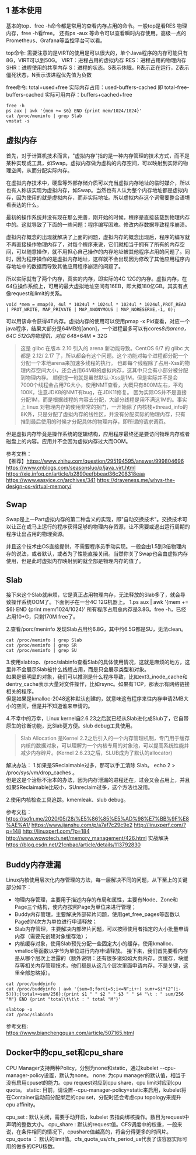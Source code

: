## 1 基本使用
基本的top、free -h命令都是常用的查看内存占用的命令。一般top是看RES 物理内存，free -h看free。
还有ps -aux 等命令可以查看瞬时内存使用。高级一点的Prometheus、Grafana等监控平台可以看。

top命令:
需要注意的是VIRT的使用是可以很大的，单个Java程序的内存可能只有8G，VIRT可以到50G。
VIRT：进程占用的虚拟内存
RES：进程占用的物理内存
SHR：进程使用的共享内存
S：进程的状态。S表示休眠，R表示正在运行，Z表示僵死状态，N表示该进程优先值为负数


free命令:
 total=used+free
 实际内存占用：used-buffers-cached 即 total-free-buffers-cached
 实际可用内存：buffers+cached+free

```
free -h
ps aux | awk '{mem += $6} END {print mem/1024/1024}'
cat /proc/meminfo | grep Slab
vmstat -s
```
  
## 虚拟内存

首先，对于计算机技术而言，"虚拟内存"指的是一种内存管理的技术方式，而不是某种实现或工具，如Swap。虚拟内存做为虚构的内存空间，可以映射到实际的物理空间，从而分配实际内存。

在虚拟内存技术中，硬盘等外部存储介质可以充当虚拟内存地址的临时媒介，所以也有人称该实现为虚拟内存，如Swap。当然也有人认为整个内存地址都是虚拟内存，因为使用的就是虚拟内存，而非实际地址。所以虚拟内存这个词需要整合语境看表达的什么。

最初的操作系统并没有现在那么完善，刚开始的时候，程序是直接装载到物理内存中的。这就导致了下面的一些问题：程序编写困难。修改内存数据导致程序崩溃。

虚拟内存概念的出现就解决了上面的问题，虚拟内存的概念出现后，程序的编写就不再直接操作物理内存了，对每个程序来说，它们就相当于拥有了所有的内存空间，可以随意操作，就不用担心自己操作的内存地址被其他程序占用的问题了。同时，因为程序操作的是虚拟内存地址，这样就不会出现因为修改了其他应用程序内存地址中的数据而导致其他应用程序崩溃的问题了。

所以实际就有了两个内存，真实的内存，即实际的4C 12G的内存。虚拟内存，在64位操作系统上，可用的最大虚拟地址空间有16EB，即大概180亿GB。其实有点像request和limit的关系。
```
void *mem = mmap(0, 4ul * 1024ul * 1024ul * 1024ul * 1024ul,PROT_READ | PROT_WRITE, MAP_PRIVATE | MAP_ANONYMOUS | MAP_NORESERVE,-1, 0);
```
可以用该命令获得4T内存。虚拟内存的使用可以使用pmap -x Pid查看，对应一个java程序，结果大部分是64MB的[anon]，一个进程最多可以有cores*8的arena，64C 512G的物理机，对应 64*8*64M = 32G
> 这是 glibc 在版本 2.10 引入的 arena 新功能导致。CentOS 6/7 的 glibc 大都是 2.12/ 2.17 了，所以都会有这个问题。这个功能对每个进程都分配一个分配一个本地arena来加速多线程的执行。
> 也即每个线程除了占用-Xss的物理内存空间大小，还会占用64MB的虚拟内存，这其中只会有小部分被分配到物理内存。
> 顺便提一句就是虽然默认-Xss是1M，但是实际并不是会7000个线程会占用7G大小，使用NMT查看，大概只有800M左右，平均100K，注意JDK8的NMT有bug，在JDK11修复。
> 因为实际OS并不是直接分配1M，而是根据线程的内容去分配，大部分线程是用不满这1M的。事实上 linux 对物理内存的使用非常的抠门，一开始除了内核栈+thread_info的8K外，只是分配了虚拟内存的线性区，并没有分配实际的物理内存，只有推到最后使用的时候才分配具体的物理内存，即所谓的请求调页。  

但是虚拟内存毕竟是操作系统的逻辑结构，应用程序最终还是要访问物理内存或者磁盘上的内容。应用并不会因为虚拟内存过大而OOM。

参考文档：  
【推荐】https://www.zhihu.com/question/295194595/answer/999804696
https://www.cnblogs.com/seasonsluo/p/java_virt.html
https://xie.infoq.cn/article/b2890eefbbead36c208318eaa
https://www.easyice.cn/archives/341
https://draveness.me/whys-the-design-os-virtual-memory/

## Swap
Swap是上一Part虚拟内存的第二种含义的实现，即"自动交换技术"。交换技术可以让正在或马上运行的程序获得足够的物理内存资源，让不需要或退出运行周期的程序让出占用的物理资源。

并且这个技术由OS直接提供，不需要程序员手动实现。一般会由1.5到3倍物理内存的说法，或者默认，或者为了性能直接关闭。当然你关了Swap也会由虚拟内存使用，但是此时虚拟内存映射到的就全部是物理内存的值了。

## Slab
接下来这个Slab就麻烦，它是真正占用物理内存，无法释放的Slab多了，就会导致操作系统OOM了。下面例子在一台4C 12G机器上。
1.ps aux | awk '{mem += $6} END {print mem/1024/1024}'  所有程序占用总内存是3.8G。free -h，已经占用10+G，只剩170M free了。  

2.查看/porc/meninfo 发现Slab占用约6.8G，其中约6.5G都是SU，无法clean。
```
cat /proc/meminfo | grep Slab
cat /proc/meminfo | grep SR
cat /proc/meminfo | grep SU
```

3.使用slabtop、/proc/slabinfo查看Slab的具体使用情况，这就是麻烦的地方，这里并不会展示Slab被什么线程占用，而是只会展示类型和对象。  
如果是很明显的对象，我们可以推测是什么程序导致，比如ext3_inode_cache和dentry_cache表示大量对文件操作，比如rsync。如果有TCP，那表示有网络链接相关的程序。  
但是如果是kmalloc-2048这种默认创建的，就意味这有程序来往内存申请2MB大小的空间，但是并不知道谁来申请的。

4.不幸中的万幸，Linux kernel自2.6.23之后就已经从Slab进化成Slub了，它自带原生的诊断功能，比Slab更方便。slub debug工具使用。

> Slab Allocation 是Kernel 2.2之后引入的一个内存管理机制，专门用于缓存内核的数据对象，可以理解为一个内核专用的对象池，可以提高系统性能并减少内存碎片。(Kernel 2.6.23之后，SLUB成为了默认的allocator)


解决办法：
1.如果是SReclaimable过多，那可以手工清除 Slab。 echo 2 > /proc/sys/vm/drop_caches 。  
但是这是个治标不治本的办法，因为内存泄漏的进程还在，过会又会占用上，并且如果SReclaimable比较小，SUnreclaim过多，这个方法也没用。  

2.使用内核检查工具追踪。kmemleak、slub debug。

参考文档：  
https://so1n.me/2020/05/28/%E5%86%85%E5%AD%98%E7%BB%9F%E8%AE%A1/
https://www.jianshu.com/p/a7af7c29c9e2
http://linuxperf.com/?p=148
http://linuxperf.com/?p=184
http://www.wowotech.net/memory_management/426.html
实战解决 https://blog.csdn.net/21cnbao/article/details/113792830

## Buddy内存泄漏

Linux内核使用层次化内存管理的方法，每一层解决不同的问题，从下至上的关键部分如下：

* 物理内存管理，主要用于描述内存的布局和属性，主要有Node、Zone和Page三个结构，使内存按照Page为单位来进行管理；
* Buddy内存管理，主要解决外部碎片问题，使用get_free_pages等函数以Page的N次方为单位进行申请释放；
* Slab内存管理，主要解决内部碎片问题，可以按照使用者指定的大小批量申请内存（需要先创建对象缓存池）；
* 内核缓存对象，使用Slab预先分配一些固定大小的缓存，使用kmalloc、vmalloc等函数以字节为单位进行内存申请释放。
接下来，我们首先要看内存是从哪个层次上泄露的（额外说明：还有很多诸如如大页内存，页缓存，块缓存等相关内存管理技术，他们都是从这几个层次里面申请内存，不是关键，这里全部忽略掉）。

```
cat /proc/buddyinfo
cat /proc/buddyinfo | awk '{sum=0;for(i=5;i<=NF;i++) sum+=$i*(2^(i-5))};{total+=sum/256};{print $1 " " $2 " " $3 " " $4 "\t : " sum/256 "M"} END {print "total\t\t\t : " total "M"}'

slabtop -o
cat /proc/slabinfo
```

参考文档:  
https://www.bianchengquan.com/article/507165.html

## Docker中的cpu_set和cpu_share
CPU Manager支持两种Policy，分别为none和static，通过kubelet --cpu-manager-policy设置，默认为none。
none: 为cpu manager的默认值，相当于没有启用cpuset的能力。cpu request对应到cpu share，cpu limit对应到cpu quota。
static: 目前，请设置--cpu-manager-policy=static来启用，kubelet将在Container启动前分配绑定的cpu set，分配时还会考虑cpu topology来提升cpu affinity。

cpu_set : 默认关闭，需要手动开启，kubelet 去指向绑核操作。数目为request中声明的整数大小。
cpu_share : 默认的request值。CFS调度中的权重，一般来说，在条件相同的情况下，cpushare值越高的，将会分得更多的时间片。
cpu_quota ： 默认的limit值。cfs_quota_us/cfs_period_us代表了该容器实际可用的做多的CPU核数。